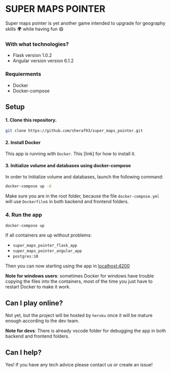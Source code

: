 # SUPER MAPS POINTER

Super maps pointer is yet another game intended to upgrade for geography skills :earth_africa: while having fun :smile:

### With what technologies?

* Flask version 1.0.2
* Angular version version 6.1.2

### Requierments

* Docker
* Docker-compose

## Setup

#### 1. Clone this repository. 

```bash
git clone https://github.com/sheraf93/super_maps_pointer.git
```

#### 2. Install Docker

This app is running with `Docker`. This [link] for how to install it.

#### 3. Initialize volume and databases using docker-compose

In order to Initialize volume and databases, launch the following command:

```bash
docker-compose up -d
```

Make sure you are in the root folder, because the file `docker-compose.yml` will use `Dockerfile`s in both backend and frontend folders.

### 4. Run the app

```bash
docker-compose up
```

If all containers are up without problems:
  - `super_maps_pointer_flask_app`
  - `super_maps_pointer_angular_app`
  - `postgres:10`

Then you can now starting using the app in [localhost:4200](http://127.0.0.1:4200)

**Note for windows users**: sometimes Docker for windows have trouble copying the files into the containers, most of the time you just have to restart Docker to make it work.

## Can I play online?

Not yet, but the project will be hosted by `heroku` once it will be mature enough according to the dev team.

**Note for devs**: There is already vscode folder for debugging the app in both backend and frontend folders. 

## Can I help?

Yes! If you have any tech advice please contact us or create an issue!
